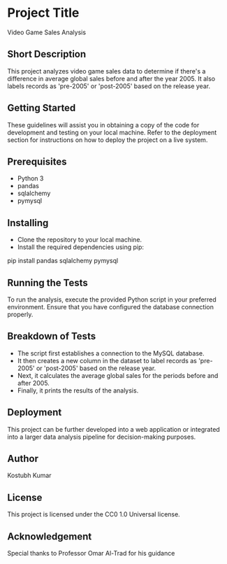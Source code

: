 # Project Title
Video Game Sales Analysis

## Short Description
This project analyzes video game sales data to determine if there's a difference in average global sales before and after the year 2005. It also labels records as 'pre-2005' or 'post-2005' based on the release year.

## Getting Started
These guidelines will assist you in obtaining a copy of the code for development and testing on your local machine. Refer to the deployment section for instructions on how to deploy the project on a live system.

## Prerequisites
- Python 3
- pandas
- sqlalchemy
- pymysql

## Installing
- Clone the repository to your local machine.
- Install the required dependencies using pip:

pip install pandas sqlalchemy pymysql


## Running the Tests
To run the analysis, execute the provided Python script in your preferred environment. Ensure that you have configured the database connection properly.

## Breakdown of Tests
- The script first establishes a connection to the MySQL database.
- It then creates a new column in the dataset to label records as 'pre-2005' or 'post-2005' based on the release year.
- Next, it calculates the average global sales for the periods before and after 2005.
- Finally, it prints the results of the analysis.

## Deployment
This project can be further developed into a web application or integrated into a larger data analysis pipeline for decision-making purposes.

## Author
Kostubh Kumar

## License
This project is licensed under the CC0 1.0 Universal license.

## Acknowledgement
Special thanks to Professor Omar Al-Trad for his guidance
